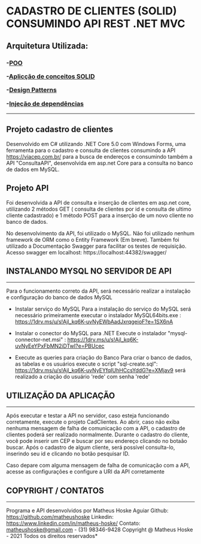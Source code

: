 
# CADASTRO DE CLIENTES (SOLID) CONSUMINDO API REST .NET MVC
 
 <h2>Arquitetura Utilizada:</h2>
 
<h3>
 
 -[POO]()
 
 -[Aplicção de conceitos SOLID]()
 
 -[Design Patterns]()
 
 -[Injeção de dependências]()</h3>
 
--------------------------------------------

## Projeto cadastro de clientes

Desenvolvido em C# utilizando .NET Core 5.0 com Windows Forms,
uma ferramenta para o cadastro e consulta de clientes consumindo a API 
https://viacep.com.br/ para a busca de endereços e consumindo também a
API "ConsultaAPI", desenvolvida em asp.net Core para a consulta no banco 
de dados em MySQL.

## Projeto API

Foi desenvolvida a API de consulta e inserção de clientes em asp.net core,
utilizando 2 métodos GET ( consulta de clientes por id e consulta de ultimo
cliente cadastrado) e 1 método POST para a inserção de um novo cliente no banco
de dados.

No desenvolvimento da API, foi utilizado o MySQL.
Não foi utilizado nenhum framework de ORM como o Entity Framework (Em breve).
Também foi utilizado a Documentação Swagger para facilitar os testes de requisição.
Acesso swagger em localhost: 
https://localhost:44382/swagger/


## INSTALANDO MYSQL NO SERVIDOR DE API
--------------------------------------
Para o funcionamento correto da API, será necessário realizar a instalação e
configuração do banco de dados MySQL
 * Instalar serviço do MySQL
 Para a instalação do serviço do MySQL será necessário primeiramente executar
 o instalador MySQL64bits.exe :
   https://1drv.ms/u/s!Ajl_kq6K-uvNyEWbAadJxrqgeioF?e=1SX6nA

 * Instalar o conector do MySQL para .NET
 Execute o instalador "mysql-connector-net.msi" :
   https://1drv.ms/u/s!Ajl_kq6K-uvNyEeYPxFbMN2iDTwI?e=PBUcec

 * Execute as queries para criação do Banco
 Para criar o banco de dados, as tabelas e os usuários execute o
 script "sql-create.sql":
   https://1drv.ms/u/s!Ajl_kq6K-uvNyEYfqIUhHCcsYddG?e=XMjav9
 será realizado a criação do usuário 'rede' com senha 'rede'

 ## UTILIZAÇÃO DA APLICAÇÃO
 --------------------------
 Após executar e testar a API no servidor, caso esteja funcionando corretamente,
 execute o projeto CadClientes.
Ao abrir, caso não exiba nenhuma mensagem de falha de comunicação com a API, o
cadastro de clientes poderá ser realizado normalmente.
Durante o cadastro do cliente, você pode inserir um CEP e buscar por seu endereço
clicando no botaão buscar.
Após o cadastro de algum cliente, será possível consulta-lo, inserindo seu id e 
clicando no botão pesquisar ID.

Caso depare com alguma mensagem de falha de comunicação com a API, acesse as configurações
e configure a URI da API corretamente

## COPYRIGHT / CONTATOS
-------------------------
Programa e API desenvolvidos por Matheus Hoske Aguiar
Github: https://github.com/matheushoske
Linkedin: https://www.linkedin.com/in/matheus-hoske/
Contato: matheushoske@gmail.com - (31) 98346-9428
Copyright @ Matheus Hoske - 2021
Todos os direitos reservados*

